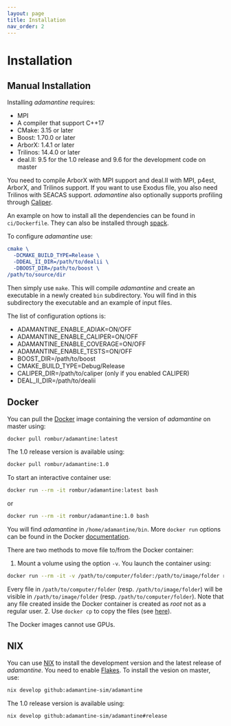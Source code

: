 ```yaml
---
layout: page
title: Installation
nav_order: 2
---
```


# Installation

## Manual Installation
Installing *adamantine* requires:
* MPI
* A compiler that support C++17
* CMake: 3.15 or later
* Boost: 1.70.0 or later
* ArborX: 1.4.1 or later
* Trilinos: 14.4.0 or later
* deal.II: 9.5 for the 1.0 release and 9.6 for the development code on master

You need to compile ArborX with MPI support and deal.II with MPI, p4est, ArborX, and Trilinos support. If you want to use Exodus file, you also need Trilinos with SEACAS support.
*adamantine* also optionally supports profiling through [Caliper](https://github.com/llnl/Caliper).

An example on how to install all the dependencies can be found in
`ci/Dockerfile`. They can also be installed through
[spack](https://github.com/spack/spack).

To configure *adamantine* use:
```CMake
cmake \
  -DCMAKE_BUILD_TYPE=Release \
  -DDEAL_II_DIR=/path/to/dealii \
  -DBOOST_DIR=/path/to/boost \
/path/to/source/dir
```
Then simply use `make`. This will compile *adamantine* and create an executable
in a newly created `bin` subdirectory. You will find in this subdirectory the
executable and an example of input files.

The list of configuration options is:
* ADAMANTINE\_ENABLE\_ADIAK=ON/OFF
* ADAMANTINE\_ENABLE\_CALIPER=ON/OFF
* ADAMANTINE\_ENABLE\_COVERAGE=ON/OFF
* ADAMANTINE\_ENABLE\_TESTS=ON/OFF
* BOOST\_DIR=/path/to/boost
* CMAKE\_BUILD\_TYPE=Debug/Release
* CALIPER\_DIR=/path/to/caliper (only if you enabled CALIPER)
* DEAL\_II\_DIR=/path/to/dealii

## Docker
You can pull the [Docker](https://en.wikipedia.org/wiki/Docker_(software)) image containing the version of *adamantine* on master using:
``` bash
docker pull rombur/adamantine:latest
```
The 1.0 release version is available using:
``` bash
docker pull rombur/adamantine:1.0
```
To start an interactive container use:
``` bash
docker run --rm -it rombur/adamantine:latest bash
```
or
``` bash
docker run --rm -it rombur/adamantine:1.0 bash
```

You will find *adamantine* in `/home/adamantine/bin`. More `docker run` options 
can be found in the Docker [documentation](https://docs.docker.com/reference/cli/docker/container/run/).

There are two methods to move file to/from the Docker container:
1. Mount a volume using the option `-v`. You launch the container using:
``` bash
docker run --rm -it -v /path/to/computer/folder:/path/to/image/folder rombur/adamantine:1.0 bash
```
Every file in `/path/to/computer/folder` (resp. `/path/to/image/folder`) will 
be visible in `/path/to/image/folder` (resp. `/path/to/computer/folder`). Note
that any file created inside the Docker container is created as *root* not as
a regular user. 
2. Use `docker cp` to copy the files (see
   [here](https://docs.docker.com/reference/cli/docker/container/cp/)).

The Docker images cannot use GPUs.

## NIX
You can use [NIX](https://nixos.org) to install the development version and the
latest release of *adamantine*. You need to enable [Flakes](https://nixos.wiki/wiki/Flakes). 
To install the vesion on master, use:
``` bash
nix develop github:adamantine-sim/adamantine
```
The 1.0 release version is available using:
``` bash
nix develop github:adamantine-sim/adamantine#release
```
